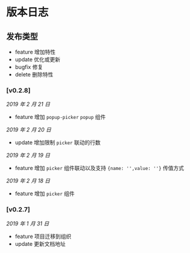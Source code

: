 # 版本日志

## 发布类型

* feature 增加特性
* update 优化或更新
* bugfix 修复
* delete 删除特性

### [v0.2.8]

*2019 年 2 月 21 日*

* feature 增加 `popup-picker` `popup` 组件

*2019 年 2 月 20 日*

* update 增加限制 `picker` 联动的行数

*2019 年 2 月 19 日*

* feature 增加 `picker` 组件联动以及支持 `{name: '',value: ''}` 传值方式

*2019 年 2 月 18 日*

* feature 增加 `picker` 组件

### [v0.2.7]

*2019 年 1 月 31 日*

* feature 项目迁移到组织
* update 更新文档地址

